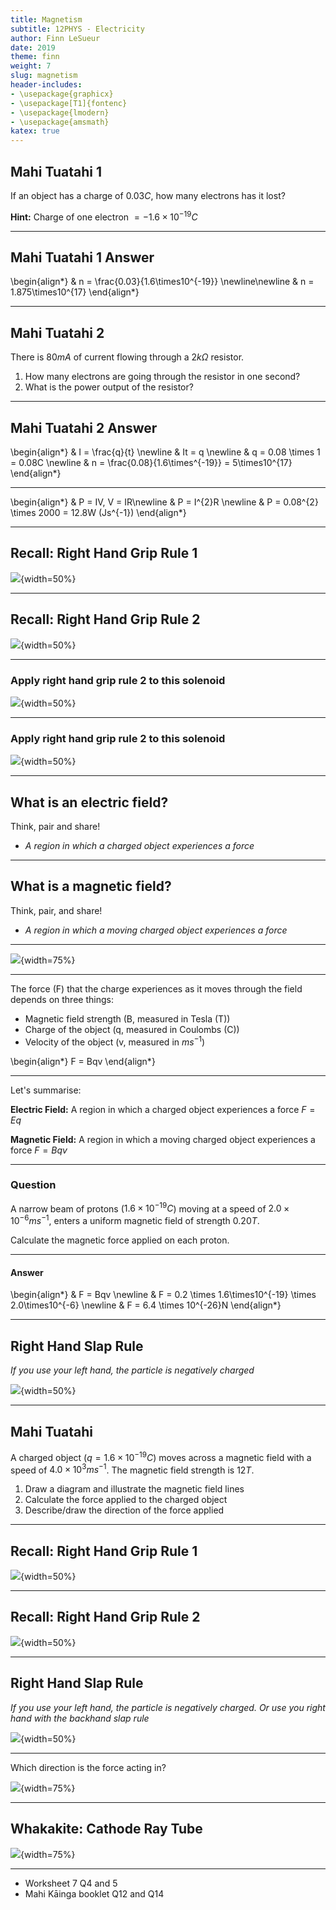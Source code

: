 ```yaml
---
title: Magnetism
subtitle: 12PHYS - Electricity
author: Finn LeSueur
date: 2019
theme: finn
weight: 7
slug: magnetism
header-includes:
- \usepackage{graphicx}
- \usepackage[T1]{fontenc}
- \usepackage{lmodern}
- \usepackage{amsmath}
katex: true
---
```


## Mahi Tuatahi 1

If an object has a charge of $0.03C$, how many electrons has it lost?

__Hint:__ Charge of one electron $=-1.6\times10^{-19}C$

---

## Mahi Tuatahi 1 Answer

\begin{align*}
    & n = \frac{0.03}{1.6\times10^{-19}} \newline\newline
    & n = 1.875\times10^{17}
\end{align*}

---

## Mahi Tuatahi 2

There is $80mA$ of current flowing through a $2k\Omega$ resistor.

1. How many electrons are going through the resistor in one second?
2. What is the power output of the resistor?

---

## Mahi Tuatahi 2 Answer

\begin{align*}
    & I = \frac{q}{t} \newline
    & It = q \newline
    & q = 0.08 \times 1 = 0.08C \newline
    & n = \frac{0.08}{1.6\times^{-19}} = 5\times10^{17}
\end{align*}

---

\begin{align*}
    & P = IV, V = IR\newline
    & P = I^{2}R \newline
    & P = 0.08^{2} \times 2000 = 12.8W (Js^{-1})
\end{align*}

---

## Recall: Right Hand Grip Rule 1

![](../assets/8-right-hand-rule-1.gif){width=50%}

---

## Recall: Right Hand Grip Rule 2

![](../assets/8-right-hand-grip-2.png){width=50%}

---

### Apply right hand grip rule 2 to this solenoid

![](../assets/9-solenoid-1.png){width=50%}

---

### Apply right hand grip rule 2 to this solenoid

![](../assets/9-solenoid-2.png){width=50%}

---

## What is an electric field?

Think, pair and share!

- _A region in which a charged object experiences a force_

---

## What is a magnetic field?

Think, pair, and share!

- _A region in which a moving charged object experiences a force_

---

![](../assets/9-magnetic-field.png){width=75%}

---

The force (F) that the charge experiences as it moves through the field depends on three things:

- Magnetic field strength (B, measured in Tesla (T))
- Charge of the object (q, measured in Coulombs (C))
- Velocity of the object (v, measured in $ms^{-1}$)

\begin{align*}
    F = Bqv
\end{align*}

---

Let's summarise:

__Electric Field:__ A region in which a charged object experiences a force $F=Eq$

__Magnetic Field:__ A region in which a moving charged object experiences a force $F=Bqv$

---

### Question

A narrow beam of protons ($1.6\times10^{-19}C$) moving at a speed of $2.0\times10^{-6}ms^{-1}$, enters a uniform magnetic field of strength $0.20T$.

Calculate the magnetic force applied on each proton.

---

#### Answer

\begin{align*}
    & F = Bqv \newline
    & F = 0.2 \times 1.6\times10^{-19} \times 2.0\times10^{-6} \newline
    & F = 6.4 \times 10^{-26}N
\end{align*}

---

## Right Hand Slap Rule

_If you use your left hand, the particle is negatively charged_

![](../assets/9-right-hand-slap-rule.png){width=50%}

---

## Mahi Tuatahi

A charged object ($q=1.6\times10^{-19}C$) moves across a magnetic field with a speed of $4.0\times10^{3}ms^{-1}$. The magnetic field strength is $12T$.

1. Draw a diagram and illustrate the magnetic field lines
2. Calculate the force applied to the charged object
3. Describe/draw the direction of the force applied

---

## Recall: Right Hand Grip Rule 1

![](../assets/8-right-hand-rule-1.gif){width=50%}

---

## Recall: Right Hand Grip Rule 2

![](../assets/8-right-hand-grip-2.png){width=50%}

---

## Right Hand Slap Rule

_If you use your left hand, the particle is negatively charged. Or use you right hand with the backhand slap rule_

![](../assets/9-right-hand-slap-rule.png){width=50%}

---

Which direction is the force acting in?

![](../assets/9-magnetic-field-q.png){width=75%}

---

## Whakakite: Cathode Ray Tube

![](../assets/9-cathode-ray-tube.png){width=75%}

---

- Worksheet 7 Q4 and 5
- Mahi Kāinga booklet Q12 and Q14

